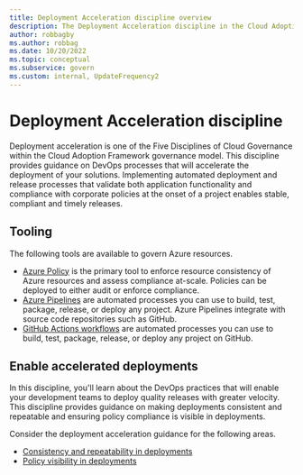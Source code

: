 ```yaml
---
title: Deployment Acceleration discipline overview
description: The Deployment Acceleration discipline in the Cloud Adoption Framework for Azure provides guidance on deployment processes that enable timely release of your solutions.
author: robbagby
ms.author: robbag
ms.date: 10/20/2022
ms.topic: conceptual
ms.subservice: govern
ms.custom: internal, UpdateFrequency2
---
```


# Deployment Acceleration discipline

Deployment acceleration is one of the Five Disciplines of Cloud Governance within the Cloud Adoption Framework governance model. This discipline provides guidance on DevOps processes that will accelerate the deployment of your solutions. Implementing automated deployment and release processes that validate both application functionality and compliance with corporate policies at the onset of a project enables stable, compliant and timely releases.

## Tooling

The following tools are available to govern Azure resources.

- [Azure Policy](/azure/governance/policy/overview) is the primary tool to enforce resource consistency of Azure resources and assess compliance at-scale. Policies can be deployed to either audit or enforce compliance.
- [Azure Pipelines](/azure/devops/pipelines/get-started/what-is-azure-pipelines) are automated processes you can use to build, test, package, release, or deploy any project. Azure Pipelines integrate with source code repositories such as GitHub.
- [GitHub Actions workflows](https://docs.github.com/en/actions/using-workflows#about-workflows) are automated processes you can use to build, test, package, release, or deploy any project on GitHub.

## Enable accelerated deployments

In this discipline, you'll learn about the DevOps practices that will enable your development teams to deploy quality releases with greater velocity. This discipline provides guidance on making deployments consistent and repeatable and ensuring policy compliance is visible in deployments.

Consider the deployment acceleration guidance for the following areas.

- [Consistency and repeatability in deployments](deployment-consistency-repeatability.md)
- [Policy visibility in deployments](policy-visibility-in-deployment.md)
